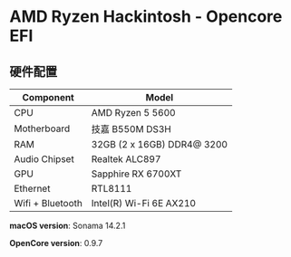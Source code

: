 # AMD Ryzen Hackintosh - Opencore EFI

## 硬件配置


| **Component**        | **Model**                            |
| -------------------- | ------------------------------------ | 
| CPU                  | AMD Ryzen 5 5600                     |
| Motherboard          | 技嘉 B550M DS3H                      |
| RAM                  | 32GB (2 x 16GB) DDR4@ 3200           |
| Audio Chipset        | Realtek ALC897                       |
| GPU                  | Sapphire RX 6700XT                   |
| Ethernet             | RTL8111                              |
| Wifi + Bluetooth     | Intel(R) Wi-Fi 6E AX210              |


**macOS version**: Sonama 14.2.1

**OpenCore version**: 0.9.7


